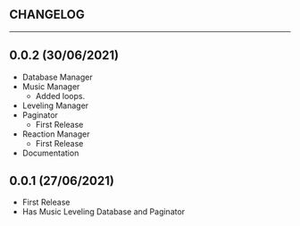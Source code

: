 CHANGELOG
---------
---------

0.0.2 (30/06/2021)
------------------
- Database Manager
- Music Manager
    - Added loops.
- Leveling Manager
- Paginator
    - First Release
- Reaction Manager
    - First Release
- Documentation


0.0.1 (27/06/2021)
------------------
- First Release
- Has Music Leveling Database and Paginator
